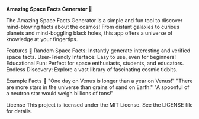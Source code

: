 **Amazing Space Facts Generator 🚀**


The Amazing Space Facts Generator is a simple and fun tool to discover mind-blowing facts about the cosmos! From distant galaxies to curious planets and mind-boggling black holes, this app offers a universe of knowledge at your fingertips.

Features 🌌
Random Space Facts: Instantly generate interesting and verified space facts.
User-Friendly Interface: Easy to use, even for beginners!
Educational Fun: Perfect for space enthusiasts, students, and educators.
Endless Discovery: Explore a vast library of fascinating cosmic tidbits.

Example Facts 🌠
"One day on Venus is longer than a year on Venus!"
"There are more stars in the universe than grains of sand on Earth."
"A spoonful of a neutron star would weigh billions of tons!"

License
This project is licensed under the MIT License. See the LICENSE file for details.
